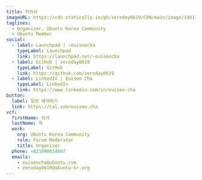 ```yaml
---
title: 차의서
imageURL: https://cdn.statically.io/gh/zeroday0619/CDN/main/image/148130736_949512442461843_5058823869458838701_n.jpg
taglines:
  - Organizer, Ubuntu Korea Community
  - Ubuntu Member
social:
  - label: Launchpad | ~euiseocha
    typeLabel: Launchpad
    link: https://launchpad.net/~euiseocha
  - label: GitHub | zeroday0619
    typeLabel: GitHub
    link: https://github.com/zeroday0619
  - label: LinkedIn | Euiseo Cha
    typeLabel: LinkedIn
    link: https://www.linkedin.com/in/euiseo-cha
button:
  label: 일정 예약하기
  link: https://cal.com/euiseo.cha
vcf:
  firstName: 의서
  lastName: 차
  work:
    org: Ubuntu Korea Community
    role: Forum Moderator
    title: Organizer
  phone: +821090614607
  emails:
    - euiseocha@ubuntu.com
    - zeroday0619@ubuntu-kr.org
---
```

